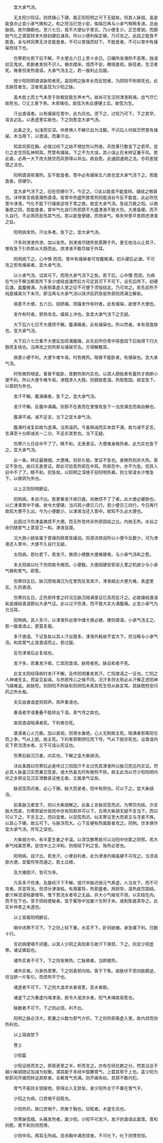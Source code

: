 <!-- { "loadSidebar": true } -->
　　宜大承气汤。

　　无太阳少阳证。则烦燥心下硬。属正阳阳明之可下无疑矣。但其人脉弱。虽是能食亦止宜小承气微和之。和之而当已觉小安。俟隔日再与小承气稍稍多进。总由脉弱。故尔踌蹰也。至六七日。竟不大便似乎胃实。乃小便复少。正恐胃弱。而膀胱气化之源室转渗大肠初硬后溏耳。所以小便利屎定硬。乃可攻之。此段之能食不能食。全与辨风寒无涉言能食者。不可以胃强而轻下。不能食者。不可以胃中有燥屎而轻下也。

　　伤寒若吐若下后不解。不大便五六日上至十余日。日晡所发潮热不恶寒。独语如见鬼状。若剧者发则不识人。循衣摸床。惕而不安。微喘直视。脉弦者。生涩者死。微者但发热谵语。大承气汤主之。若一服利止后服。

　　按少阳阳明谵语脉短者死。盖阳明之脉本长而反短者。为阴阳不附故死也。此言脉弦者生。涩者死盖弦为少阳之脉。

　　虽木胜土而土气未至于败极犹能生养木气。故尚可生涩则津液耗竭。血气尽亡故死也。○又土衰下奔。木邪难任。故弦为失此便硬土实。故弦为生。

　　汗出谵语者。以有燥屎在胃中。此为风也。须下之。过轻乃可下。下之若早。语言必乱。以表虚里实故也。下之则愈宜大承气汤。

　　此条之文。似浅而实深。仲景惧人不解已自为注脚。不识后人何故茫然胃有燥屎。本当用下。以谵语。而兼汗出。

　　知其风邪在胸。必俟过经下之始不增扰所以然者。风性善行数变下之若早。徒引之走空窍乱神明耳。然胃有燥屎。下之不为大误。其小误止在未辨证兼乎风。若此者。必再一大下庶大肠空而风邪得以并出。故自愈。此通因通用之法。亦将差就错之法也。

　　阳明谵语有潮热。反不能食者。胃中必有燥屎五六故也宜大承气汤下之。若能食者。但硬尔。

　　宜大承气汤下之。旧在但硬尔下。今正之。○此以能食不能食辨。燥结之微甚也。详仲景言病患潮热谵语。皆胃中热盛所致胃热则能消谷今反不能食。此必热伤胃中津液。气化不能下行燥屎逆攻于胃之故。故宜大承气汤。急祛亢极之阳。以救垂绝之阴。若能食者。胃中气化自行热邪原不为盛津液不致大伤。大便虽硬。而不久自行。不必用药反伤其气也。若以能食便硬。而用承气。殊失仲景平昔顾虑津液之旨。

　　阳明病发热。汗出多者。急下之。宜大承气汤。

　　汗多则津液外渗。加以发热。则津液尽随热势蒸腾于外。更无他法以止其汗。惟有急下引热势从大肠而出。庶津液不敢尽越于外耳。

　　阳明病下之。心中懊 而烦。胃中有燥屎者可攻腹微满。初头硬后必溏。不可攻之若有燥屎者。宜大承气汤。

　　以小承气汤。试其可下。而用大承气汤下之矣。若下后。心中懊 而烦。为病在气分不解当察其所下多少或结或溏然后方可定其可下不可下。设先后所下。初硬后溏。虽腹微满。为表邪乘虚入里之征不可便下须俟结定。乃可攻之。若先前所不纯是燥屎为下未尽。即当再与大承气汤以挟济前药急驱热邪则烦满立解矣。

　　病患不大便。五六日。绕脐痛。烦躁发作有时者。此有燥屎。故使不大便也。

　　发作有时者。邪热攻击。燥屎上冲也。急宜大承气汤下之无疑。

　　大下后六七日不大便烦不解。腹满痛者。此有燥屎也。所以然者。本有宿食故也。宜大承气汤。

　　大下后六七日重不大便反加烦满腹痛。此先前所伤胃中宿食因下后始得下归大肠而复结也。当再攻之则热邪与燥屎尽去。方得解散耳。

　　病患小便不利。大便乍难乍易。时有微热。喘冒不能卧者。有燥屎也。宜大承气汤。

　　时有微热喘促。昏冒不能卧。胃腑热邪内实也。以其人膀胱素有蓄热才病即小便不利。所以大便乍难乍易。津既渗入大肠。则膀胱愈涸。热邪愈固。故宜急下。以救阴为务也。

　　发汗不解。腹满痛者。急下之。宜大承气汤。

　　发汗不解。反腹中满痛。则邪不在表而在里惟有急下一法庶满去而病自解也。

　　腹满不减。减不足言。当下之宜大承气汤。

　　腹满时减复如故为虚满。当用温药。今虽稍减而实未尝不满。故为减不足言。言满至十分即减去一二分。不足杀其势也。当下无疑。

　　伤寒六七日目中不了了。睛不和。无表里证。大便难身微热者。此为实也急下之。宜大承气汤。

　　此一条。辨证最微细。大便难。则非久秘。里证不急也。身微热则非大热。表证不急也。故曰无表里证。即此可验其热邪在中耳。热邪在中。亦不为急。但其人目中不了了。睛不和。则急矣。以阳明之深络于目阳明热甚。则土邪凌水计惟急下。以救阴为务也。

　　以上正阳阳明腑证。

　　阳明病。本自汗出。医更重发汗病已瘥。尚微烦不了了者。此大便必硬故也。以亡津液胃中干燥。故令大便硬。当问其小便日几行。若小便日三四行。今日再行故知大便不久出。今为小便数少。以津液当还入胃中。故知不久必大便也。

　　此因过汗伤津虽微烦不大便。而无所苦终非热邪固结之比。内故无热。水谷之余仍随胃气上蒸营卫一和。津液自溉。

　　况大肠小肠皆属于胃燥则肠胃皆燥润。则源流俱润所以小便今反数少。河为津液还入胃中。大便不久自行无疑。

　　太阳病。若吐若下。若发汗。微烦小便数大便难硬者。与小承气汤和之愈。

　　本太阳病以吐下伤阴故令微烦。小便数。大便因硬皆邪渐入里之机故少与小承气微和胃气。即愈。

　　伤寒四五日。脉沉而喘满沉为在里而反发其汗。津液越出大便为难。表虚里实。久则谵语。

　　伤寒四五日。正热邪传里之时况见脉沉喘满里证已具而反汗之。必致燥结谵语矣盖燥结谵语颇似大承气证。此以过汗伤津。而不致大实大满腹痛。止宜小承气为允当耳。

　　阳明病。其人多汗。以津液外出胃中燥大便必硬。硬则谵语。小承气汤主之。若一服谵语止。更莫复服。

　　多汗谵语。下证急矣以其人汗出既多。津液外耗故不宜大下。但当略与小承气汤。和其胃气止其谵语而止。若过服。

　　反伤津液后必复结也。

　　发汗多。若重发汗者。亡其阳谵语。脉短者死。脉自和者不死。

　　此言太阳经得病时发汗不解。及传阳明重发其汗。亡阳谵语之一证也。亡阳之人神魂无主。而妄见妄闻。与热邪传心之候不同。况汗多则太邪必从汗解正虑阳神飞越难返。故脉短。则阴阳不附脉和则阴阳未离其死生但从脉定耳。其脉既短安问药之所长哉。

　　夫实由谵语虚则郑声。郑声重语也。

　　重语者字语重叠不能转出下语。真气夺之故也。

　　直视谵语喘满者死。下利者亦死。

　　谵语者心火亢极。加以直视。则肾水垂绝。心火无制故主死。喘满者邪乘阳位而上争。气从上脱。故主死。下利者邪聚阴位而下夺。气从下脱亦死也。设谵语内实下旁流清水者。又不可误认死证也。

　　伤寒后脉沉沉者。内实也。下解之宜大柴胡汤。

　　详此条既曰伤寒后必是传过三阳因汗不太过伤其津液所以脉沉而见内实证。然必其人脉虽沉实而兼见弦紧。或大热虽去时有微热不除。故主此汤以尽少阳阳明内伏之余邪设见沉实滑数表证绝无者。又属承气证矣。

　　脉双弦而迟者。必心下硬。脉大而紧者。阳中有阴也。可以下之。宜大柴胡汤。

　　前条脉沉者宜下。则以大柴胡解之。此条上言脉双弦而迟。为寒饮内结。次言脉大而紧。为寒邪留伏皆阳中伏有阴邪并可以下。合用大柴胡无疑不言当下。而曰可以下之。不言主之。而曰宜者。以双弦而迟。似夫寒证至大而紧又与浮紧不殊。以其心下硬。故云可下。与脉浮而大。心下反硬有热属脏者攻之。同例。世本俱作宜大承气汤。传写之误也。

　　大柴胡方中。有半夏生姜之辛温。以涤饮散寒故可以治阳中伏匿之阴邪。若大承气纯属苦寒。徒伐中土之冲和。则痞结下利之变。殆所必至也。

　　阳明病。自汗出。若发汗。小便自利者。此为津液内竭虽硬不可攻之。当须自欲大便。宜蜜煎导而通之。若土瓜根。

　　及大猪胆汗。皆可为导。

　　凡系多汗伤津。及屡经汗下不解。或尺中脉迟弱元气素虚。人当攻下。而不可攻者。并宜导法。但须分津液枯。有用蜜导。热邪盛者。用胆导。温热痰饮固结。姜汁麻泔浸栝蒌根导。惟下旁流水者导之无益。非大小气峻攻不效。以实结在内。而不在下也。至于阴经便秘者。宜于蜜导中加姜汁生附子末。或削陈酱真导之。此实补仲景之未逮也。

　　以上皆属阳明腑证。

　　咽中闭寒不可下。下之则上轻下重。水浆不下。卧则欲蜷。身急痛下利。日数十行。

　　言初病便咽干闭塞。以其人少阴之真阳素亏故汗下俱禁。下之。则显少阴虚寒。诸证蜂起也。

　　诸外实者不可下。下之则发微热。亡脉厥者。当脐握热。

　　诸外实者。为表热里寒。下之则表邪内陷。客于下焦。故脉伏不至四肢厥逆。但当脐一片掣引。而烦热不宁也。

　　诸虚者不可下。下之则大渴求水者易愈。恶水者剧。

　　诸虚下之为重虚内竭津液。故令大渴求水者。阳气未竭故易愈也。

　　脉数者不可下。下之则必烦。利不出。

　　阳明之脉必浮大。若兼之以数为邪气方炽。下之则热邪乘虚入里。故内烦而协热利也。

　　以上宿病禁下

　　卷上

　　少阳篇

　　少阳证统而言之。邪居表里之半。析而言之。亦有在经在腑之分。然其治总不越小柴胡随证加减为权衡。谓其能于本经中鼓舞胃气。上载其邪于上也。盖少阳为枢职司开阖而转运其枢者。全赖胃气充满。则开阖有权。其邪不敢内犯。

　　胃气不振则关钥废弛。邪得出入无禁矣。是少阳所主宁不重在胃气乎。

　　少阳之为病。口苦咽干目眩也。

　　少阳热炽。故口苦咽干。热聚于胸也。目眩者。木盛生风也。

　　伤寒脉弦细。头痛发热者。属少阳。少阳不可发汗。发汗则谵语此属胃。胃和则愈。胃不和则烦而悸。

　　少阳中风。两耳无所闻。目赤胸中满而烦者。不可吐下。吐下则悸而惊。

